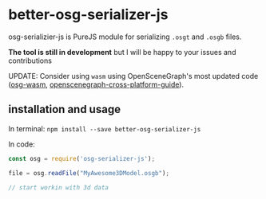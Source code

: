 # better-osg-serializer-js

osg-serializier-js is PureJS module for serializing `.osgt` and `.osgb` files. 

**The tool is still in development** but I will be happy to your issues and contributions

UPDATE: Consider using `wasm` using OpenSceneGraph's most updated code ([osg-wasm](https://github.com/cubicool/osg-wasm), [openscenegraph-cross-platform-guide](https://github.com/OGStudio/openscenegraph-cross-platform-guide/tree/master/1.10.SampleWeb)).

## installation and usage

In terminal: `npm install --save better-osg-serializer-js`

In code:

```javascript
const osg = require('osg-serializer-js');

file = osg.readFile("MyAwesome3DModel.osgb");

// start workin with 3d data

```
